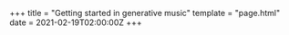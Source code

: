 +++
title = "Getting started in generative music"
template = "page.html"
date = 2021-02-19T02:00:00Z
+++
